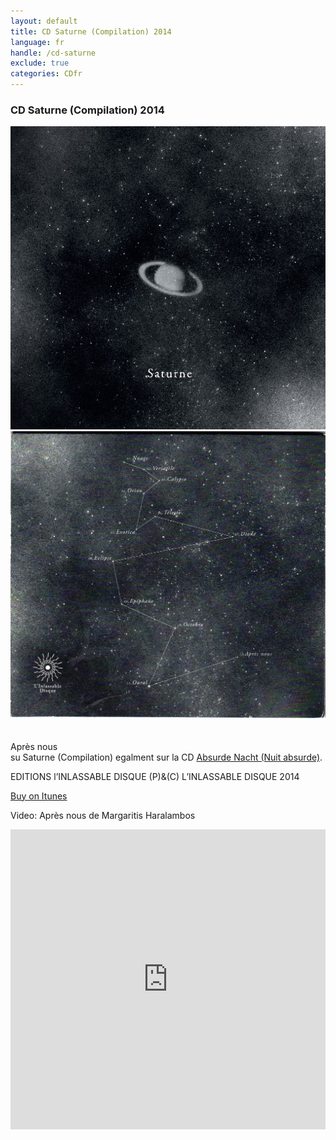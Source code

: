 ```yaml
---
layout: default
title: CD Saturne (Compilation) 2014
language: fr
handle: /cd-saturne
exclude: true
categories: CDfr
---
```

### CD Saturne (Compilation) 2014  
  
<a rel="lightbox" data-lightbox="example-1" href="/images/saturne-cover.jpg" title="saturne cover"><img src="/images/saturne-cover.jpg" alt="saturne cover" class="img-left2"></a>
<a rel="lightbox" data-lightbox="example-1" href="/images/saturne-back.jpg" title="saturne back"><img src="/images/saturne-back.jpg" alt="saturne back" class="img-right2"></a>  
<br style="clear:both" />
<br style="clear:both" />
Après nous  
su Saturne (Compilation)
egalment sur la CD [Absurde Nacht (Nuit absurde)](/fr/cd-absurde-nacht "Absurde Nacht").  
  
EDITIONS l’INLASSABLE DISQUE (P)&(C) L’INLASSABLE DISQUE 2014  
  
<a href="https://itunes.apple.com/fr/album/saturne/id930506722" target="_blank" rel="noopener noreferrer">Buy on Itunes</a>
  
Video: Après nous de Margaritis Haralambos  
  
<iframe width="100%" height="480" src="https://www.youtube.com/embed/NpKTjLwxYeM?rel=0" frameborder="0" allowfullscreen></iframe>
  
